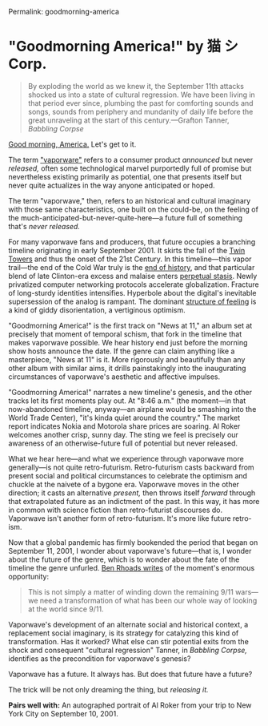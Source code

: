 Permalink: goodmorning-america

# "Goodmorning America!" by 猫 シ Corp.

> By exploding the world as we knew it, the September 11th attacks shocked us into a state of cultural regression. We have been living in that period ever since, plumbing the past for comforting sounds and songs, sounds from periphery and mundanity of daily life before the great unraveling at the start of this century.—Grafton Tanner, _Babbling Corpse_

[Good morning, America.](https://news-at-11.bandcamp.com/track/goodmorning-america) Let's get to it.

The term ["vaporware"](https://en.wikipedia.org/wiki/Vaporware) refers to a consumer product _announced_ but never _released,_ often some technological marvel purportedly full of promise but nevertheless existing primarily as potential, one that presents itself but never quite actualizes in the way anyone anticipated or hoped.

The term "vaporwave," then, refers to an historical and cultural imaginary with those same characteristics, one built on the could-be, on the feeling of the much-anticipated-but-never-quite-here—a future full of something that's _never released._

For many vaporwave fans and producers, that future occupies a branching timeline originating in early September 2001. It skirts the fall of the [Twin Towers](https://web.archive.org/web/20010911200318/http://www.cnn.com/) and thus the onset of the 21st Century. In this timeline—this vapor trail—the end of the Cold War truly is the [end of history](https://en.wikipedia.org/wiki/End\_of\_history\#Francis\_Fukuyama), and that particular blend of late Clinton-era excess and malaise enters [perpetual stasis](https://web.archive.org/web/20010911061337/https://www.yahoo.com/). Newly privatized computer networking protocols accelerate globalization. Fracture of long-sturdy identities intensifies. Hyperbole about the digital's inevitable supersession of the analog is rampant. The dominant [structure of feeling](https://www.oxfordreference.com/view/10.1093/oi/authority.20110803100538488) is a kind of giddy disorientation, a vertiginous optimism.

"Goodmorning America!" is the first track on "News at 11," an album set at precisely that moment of temporal schism, that fork in the timeline that makes vaporwave possible. We hear history end just before the morning show hosts announce the date. If the genre can claim anything like a masterpiece, "News at 11" is it. More rigorously and beautifully than any other album with similar aims, it drills painstakingly into the inaugurating circumstances of vaporwave's aesthetic and affective impulses.

"Goodmorning America!" narrates a new timeline's genesis, and the other tracks let its first moments play out. At "8:46 a.m." (the moment—in that now-abandoned timeline, anyway—an airplane would be smashing into the World Trade Center), "it's kinda quiet around the country." The market report indicates Nokia and Motorola share prices are soaring. Al Roker welcomes another crisp, sunny day. The sting we feel is precisely our awareness of an otherwise-future full of potential but never released.

What we hear here—and what we experience through vaporwave more generally—is not quite retro-futurism. Retro-futurism casts backward from present social and political circumstances to celebrate the optimism and chuckle at the naivete of a bygone era. Vaporwave moves in the other direction; it casts an alternative _present,_ then throws itself _forward_ through that extrapolated future as an indictment of the past. In this way, it has more in common with science fiction than retro-futurist discourses do. Vaporwave isn't another form of retro-futurism. It's more like future retro-ism.

Now that a global pandemic has firmly bookended the period that began on September 11, 2001, I wonder about vaporwave's future—that is, I wonder about the future of the genre, which is to wonder about the fate of the timeline the genre unfurled. [Ben Rhoads writes](https://www.theatlantic.com/ideas/archive/2020/04/its-not-september-12-anymore/609502/) of the moment's enormous opportunity:

> This is not simply a matter of winding down the remaining 9/11 wars—we need a transformation of what has been our whole way of looking at the world since 9/11.

Vaporwave's development of an alternate social and historical context, a replacement social imaginary, is its strategy for catalyzing this kind of transformation. Has it worked?  What else can stir potential exits from the shock and consequent "cultural regression" Tanner, in _Babbling Corpse,_ identifies as the precondition for vaporwave's genesis?

Vaporwave has a future. It always has. But does that future have a future?

The trick will be not only dreaming the thing, but _releasing it._

**Pairs well with:** An autographed portrait of Al Roker from your trip to New York City on September 10, 2001.

